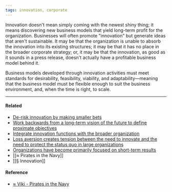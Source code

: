 ```yaml
---
tags: innovation, corporate
---
```


Innovation doesn't mean simply coming with the newest shiny thing; it means discovering new business models that yield long-term profit for the organization. Businesses will often promote "innovation" but generate ideas that aren't sustainable. It may be that the organization is unable to absorb the innovation into its existing structures; it may be that it has no place in the broader corporate strategy; or, it may be that the innovation, as good as it sounds in a press release, doesn't actually have a profitable business model behind it.

Business models developed through innovation activities must meet standards for desirability, feasibility, viability, and adaptability—meaning that the business model must be flexible enough to suit the business environment, and, when the time is right, to scale.

---

#### Related

- [De-risk innovation by making smaller bets](https://publish.obsidian.md/mobydiction/notes/De-risk+innovation+by+making+smaller+bets)
- [Work backwards from a long-term vision of the future to define proximate objectives](https://publish.obsidian.md/mobydiction/notes/Work+backwards+from+a+long-term+vision+of+the+future+to+define+proximate+objectives)
- [Integrate innovation functions with the broader organization](https://publish.obsidian.md/mobydiction/notes/Integrate+innovation+functions+with+the+broader+organization)
- [Loss aversion creates tension between the need to innovate and the need to protect the status quo in large organizations](https://publish.obsidian.md/mobydiction/notes/Loss+aversion+creates+tension+between+the+need+to+innovate+and+the+need+to+protect+the+status+quo+in+large+organizations)
- [Organizations have become primarily focused on short-term results](https://publish.obsidian.md/mobydiction/notes/Organizations+have+become+primarily+focused+on+short-term+results)
- [[≈ Pirates in the Navy]]
- [[§ Innovation]]

#### Reference

- [≈ Viki - Pirates in the Navy](https://publish.obsidian.md/mobydiction/notes/%E2%89%88+Viki+-+Pirates+in+the+Navy)

